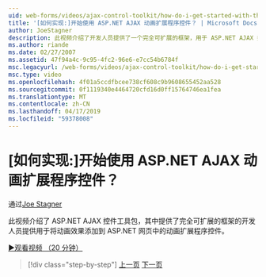 ```yaml
---
uid: web-forms/videos/ajax-control-toolkit/how-do-i-get-started-with-the-aspnet-ajax-animation-extender-control
title: '[如何实现:]开始使用 ASP.NET AJAX 动画扩展程序控件？ | Microsoft Docs'
author: JoeStagner
description: 此视频介绍了开发人员提供了一个完全可扩展的框架，用于 ASP.NET AJAX 控件工具包中的动画扩展程序控件...
ms.author: riande
ms.date: 02/27/2007
ms.assetid: 47f94a4c-9c95-4fc2-96e6-e7cc54b6784f
msc.legacyurl: /web-forms/videos/ajax-control-toolkit/how-do-i-get-started-with-the-aspnet-ajax-animation-extender-control
msc.type: video
ms.openlocfilehash: 4f01a5ccdfbcee738cf608c9b9608655452aa528
ms.sourcegitcommit: 0f1119340e4464720cfd16d0ff15764746ea1fea
ms.translationtype: MT
ms.contentlocale: zh-CN
ms.lasthandoff: 04/17/2019
ms.locfileid: "59378008"
---
```

# <a name="how-do-i-get-started-with-the-aspnet-ajax-animation-extender-control"></a>[如何实现:]开始使用 ASP.NET AJAX 动画扩展程序控件？

通过[Joe Stagner](https://github.com/JoeStagner)

此视频介绍了 ASP.NET AJAX 控件工具包，其中提供了完全可扩展的框架的开发人员提供用于将动画效果添加到 ASP.NET 网页中的动画扩展程序控件。

[&#9654;观看视频 （20 分钟）](https://channel9.msdn.com/Blogs/ASP-NET-Site-Videos/how-do-i-get-started-with-the-aspnet-ajax-animation-extender-control)

> [!div class="step-by-step"]
> [上一页](how-do-i-use-the-aspnet-ajax-passwordstrength-extender.md)
> [下一页](how-do-i-use-the-aspnet-ajax-confirmbutton-extender.md)
